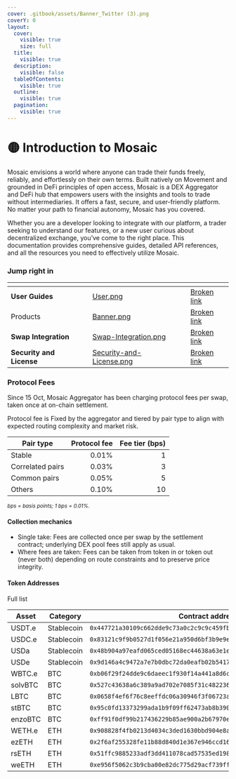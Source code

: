 ```yaml
---
cover: .gitbook/assets/Banner_Twitter (3).png
coverY: 0
layout:
  cover:
    visible: true
    size: full
  title:
    visible: true
  description:
    visible: false
  tableOfContents:
    visible: true
  outline:
    visible: true
  pagination:
    visible: true
---
```


# 🟡 Introduction to Mosaic

Mosaic envisions a world where anyone can trade their funds freely, reliably, and effortlessly on their own terms. Built natively on Movement and grounded in DeFi principles of open access, Mosaic is a DEX Aggregator and DeFi hub that empowers users with the insights and tools to trade without intermediaries. It offers a fast, secure, and user-friendly platform. No matter your path to financial autonomy, Mosaic has you covered.

Whether you are a developer looking to integrate with our platform, a trader seeking to understand our features, or a new user curious about decentralized exchange, you’ve come to the right place. This documentation provides comprehensive guides, detailed API references, and all the resources you need to effectively utilize Mosaic.

### Jump right in

<table data-card-size="large" data-view="cards" data-full-width="false"><thead><tr><th></th><th></th><th data-hidden data-card-cover data-type="files"></th><th data-hidden></th><th data-hidden data-card-target data-type="content-ref"></th></tr></thead><tbody><tr><td><strong>User Guides</strong></td><td></td><td><a href=".gitbook/assets/User.png">User.png</a></td><td></td><td><a href="broken-reference">Broken link</a></td></tr><tr><td>Products</td><td></td><td><a href=".gitbook/assets/Banner.png">Banner.png</a></td><td></td><td><a href="broken-reference">Broken link</a></td></tr><tr><td><strong>Swap Integration</strong></td><td></td><td><a href=".gitbook/assets/Swap-Integration.png">Swap-Integration.png</a></td><td></td><td><a href="broken-reference">Broken link</a></td></tr><tr><td><strong>Security and License</strong></td><td></td><td><a href=".gitbook/assets/Security-and-License.png">Security-and-License.png</a></td><td></td><td><a href="broken-reference">Broken link</a></td></tr></tbody></table>

### Protocol Fees 
Since 15 Oct, Mosaic Aggregator has been charging protocol fees per swap, taken once at on-chain settlement.

Protocol fee is Fixed by the aggregator and tiered by pair type to align with expected routing complexity and market risk.

| Pair type        | Protocol fee | Fee tier (bps) |
|------------------|-------------:|---------------:|
| Stable           | 0.01%        | 1              |
| Correlated pairs | 0.03%        | 3              |
| Common pairs     | 0.05%        | 5              |
| Others           | 0.10%        | 10             |

<sub>*bps = basis points; 1 bps = 0.01%.*</sub>

#### Collection mechanics

- Single take: Fees are collected once per swap by the settlement contract; underlying DEX pool fees still apply as usual.
- Where fees are taken: Fees can be taken from token in or token out (never both) depending on route constraints and to preserve price integrity.

#### Token Addresses
Full list

| Asset    | Category   | Contract address |
|----------|------------|------------------|
| USDT.e   | Stablecoin | `0x447721a30109c662dde9c73a0c2c9c9c459fb5e5a9c92f03c50fa69737f5d08d` |
| USDC.e   | Stablecoin | `0x83121c9f9b0527d1f056e21a950d6bf3b9e9e2e8353d0e95ccea726713cbea39` |
| USDa     | Stablecoin | `0x48b904a97eafd065ced05168ec44638a63e1e3bcaec49699f6b8dabbd1424650` |
| USDe     | Stablecoin | `0x9d146a4c9472a7e7b0dbc72da0eafb02b54173a956ef22a9fba29756f8661c6c` |
| WBTC.e   | BTC        | `0xb06f29f24dde9c6daeec1f930f14a441a8d6c0fbea590725e88b340af3e1939c` |
| solvBTC  | BTC        | `0x527c43638a6c389a9ad702e7085f31c48223624d5102a5207dfab861f482c46d` |
| LBTC     | BTC        | `0x0658f4ef6f76c8eeffdc06a30946f3f06723a7f9532e2413312b2a612183759c` |
| stBTC    | BTC        | `0x95c0fd13373299ada1b9f09ff62473ab8b3908e6a30011730210c141dffdc990` |
| enzoBTC  | BTC        | `0xff91f0df99b217436229b85ae900a2b67970eda92a88b06eb305949ec9828ed6` |
| WETH.e   | ETH        | `0x908828f4fb0213d4034c3ded1630bbd904e8a3a6bf3c63270887f0b06653a376` |
| ezETH    | ETH        | `0x2f6af255328fe11b88d840d1e367e946ccd16bd7ebddd6ee7e2ef9f7ae0c53ef` |
| rsETH    | ETH        | `0x51ffc9885233adf3dd411078cad57535ed1982013dc82d9d6c433a55f2e0035d` |
| weETH    | ETH        | `0xe956f5062c3b9cba00e82dc775d29acf739ffa1e612e619062423b58afdbf035` |
